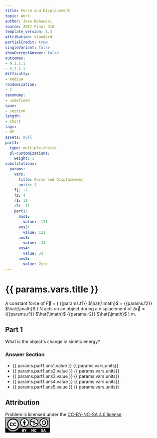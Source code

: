 ```yaml
---
title: Force and Displacement
topic: Work
author: Jake Bobowski
source: 2017 Final Q10
template_version: 1.3
attribution: standard
partialCredit: true
singleVariant: false
showCorrectAnswer: false
outcomes:
- 9.1.1.1
- 9.2.1.1
difficulty:
- medium
randomization:
- 2
taxonomy:
- undefined
span:
- section
length:
- short
tags:
- MP
assets: null
part1:
  type: multiple-choice
  pl-customizations:
    weight: 1
substitutions:
  params:
    vars:
      title: Force and Displacement
      units: J
    f1: -7
    f2: 4
    r1: 11
    r2: -11
    part1:
      ans1:
        value: -121
      ans2:
        value: 121
      ans3:
        value: -33
      ans4:
        value: 33
      ans5:
        value: Zero
---
```

# {{ params.vars.title }}
A constant force of $\vec{F}$  = ( {{params.f1}} $\hat{\imath}$ + {{params.f2}} $\hat{\jmath}$ ) N acts on an object during a displacement of $\Delta \vec{r} = (${{params.r1}} $\hat{\imath}$  {{params.r2}} $\hat{\jmath}$ ) m.

## Part 1

What is the object's change in kinetic energy?

### Answer Section

- {{ params.part1.ans1.value }} {{ params.vars.units}}
- {{ params.part1.ans2.value }} {{ params.vars.units}}
- {{ params.part1.ans3.value }} {{ params.vars.units}}
- {{ params.part1.ans4.value }} {{ params.vars.units}}
- {{ params.part1.ans5.value }} {{ params.vars.units}}

## Attribution

Problem is licensed under the [CC-BY-NC-SA 4.0 license](https://creativecommons.org/licenses/by-nc-sa/4.0/).<br> ![The Creative Commons 4.0 license requiring attribution-BY, non-commercial-NC, and share-alike-SA license.](https://raw.githubusercontent.com/firasm/bits/master/by-nc-sa.png)